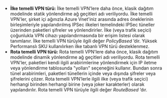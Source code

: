 * **İlke temelli VPN türü:** İlke temelli VPN'lere daha önce, klasik dağıtım modelinde statik yönlendirme ağ geçitleri adı veriliyordu. İlke temelli VPN'ler, şirket içi ağınızla Azure Vnet'iniz arasında adres öneklerinin birleşimleriyle yapılandırılmış IPSec ilkeleri temelindeki IPSec tüneller üzerinden paketleri şifreler ve yönlendirirler. İlke (veya trafik seçici) çoğunlukla VPN cihazı yapılandırmasında bir erişim listesi olarak tanımlanır. İlke temelli VPN türüyle ilgili değer *PolicyBased* ’dir. Yüksek Performanslı SKU kullanılırken ilke tabanlı VPN türü desteklenmez.
* **Rota temelli VPN türü:** Rota temelli VPN'lere daha önce, klasik dağıtım modelinde dinamik yönlendirme ağ geçitleri adı veriliyordu. Rota temelli VPN'ler, paketleri kendi ilgili arabirimlerine yönlendirmek için IP iletme veya yönlendirme tablosunda "yolları" seçeneğini kullanır. Bundan sonra tünel arabirimleri, paketleri tünellerin içinde veya dışında şifreler veya şifrelerini çözer. Rota temelli VPN’lerle ilgili ilke (veya trafik seçici) herhangi birinden herhangi birine (veya joker karakterler) olarak yapılandırılır. Rota temelli VPN türüyle ilgili değer *RouteBased* ’dır.

<!--HONumber=Aug16_HO1-->


